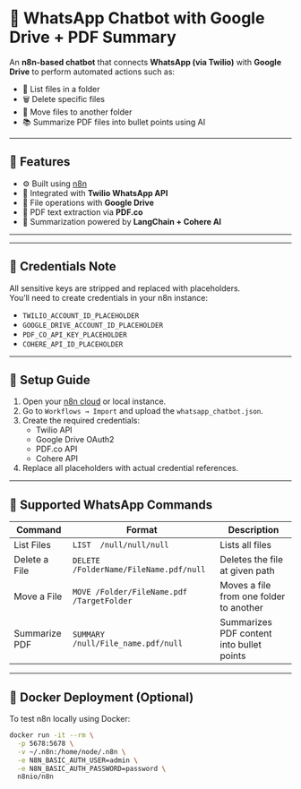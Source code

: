 # 💬 WhatsApp Chatbot with Google Drive + PDF Summary

An **n8n-based chatbot** that connects **WhatsApp (via Twilio)** with **Google Drive** to perform automated actions such as:

- 📄 List files in a folder  
- 🗑 Delete specific files  
- 📂 Move files to another folder  
- 📚 Summarize PDF files into bullet points using AI

---

## 🚀 Features

- ⚙️ Built using [n8n](https://n8n.io/)
- 💬 Integrated with **Twilio WhatsApp API**
- 📁 File operations with **Google Drive**
- 📑 PDF text extraction via **PDF.co**
- 🧠 Summarization powered by **LangChain + Cohere AI**

---

---

## 🔐 Credentials Note

All sensitive keys are stripped and replaced with placeholders.  
You’ll need to create credentials in your n8n instance:

- `TWILIO_ACCOUNT_ID_PLACEHOLDER`
- `GOOGLE_DRIVE_ACCOUNT_ID_PLACEHOLDER`
- `PDF_CO_API_KEY_PLACEHOLDER`
- `COHERE_API_ID_PLACEHOLDER`

---

## 🔧 Setup Guide

1. Open your [n8n cloud](https://cloud.n8n.io) or local instance.
2. Go to `Workflows → Import` and upload the `whatsapp_chatbot.json`.
3. Create the required credentials:
   - Twilio API
   - Google Drive OAuth2
   - PDF.co API
   - Cohere API
4. Replace all placeholders with actual credential references.

---

## 💬 Supported WhatsApp Commands

| Command          | Format                                                | Description                                 |
|------------------|-------------------------------------------------------|---------------------------------------------|
| List Files       | `LIST  /null/null/null`                               | Lists all files                             |
| Delete a File    | `DELETE /FolderName/FileName.pdf/null`                | Deletes the file at given path              |
| Move a File      | `MOVE /Folder/FileName.pdf /TargetFolder`             | Moves a file from one folder to another     |
| Summarize PDF    | `SUMMARY /null/File_name.pdf/null`                    | Summarizes PDF content into bullet points   |

---

## 🐳 Docker Deployment (Optional)

To test n8n locally using Docker:

```bash
docker run -it --rm \
  -p 5678:5678 \
  -v ~/.n8n:/home/node/.n8n \
  -e N8N_BASIC_AUTH_USER=admin \
  -e N8N_BASIC_AUTH_PASSWORD=password \
  n8nio/n8n

